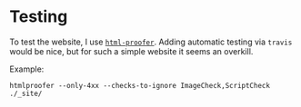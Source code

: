 # Testing

To test the website, I use [`html-proofer`](https://github.com/gjtorikian/html-proofer). Adding automatic testing via `travis` would be nice, but for such a simple website it seems an overkill.

Example:

```
htmlproofer --only-4xx --checks-to-ignore ImageCheck,ScriptCheck ./_site/
```
